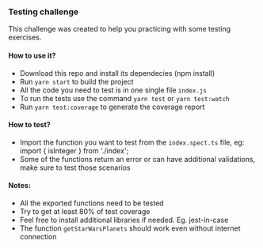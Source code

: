### Testing challenge
This challenge was created to help you practicing with some testing exercises.

#### How to use it?
- Download this repo and install its dependecies (npm install)
- Run `yarn start` to build the project
- All the code you need to test is in one single file `index.js`
- To run the tests use the command `yarn test` or `yarn test:watch`
- Run `yarn test:coverage` to generate the coverage report

#### How to test?
- Import the function you want to test from the `index.spect.ts` file, eg: import { isInteger } from './index';
- Some of the functions return an error or can have additional validations, make sure to test those scenarios

#### Notes:
- All the exported functions need to be tested
- Try to get at least 80% of test coverage
- Feel free to install additional libraries if needed. Eg. jest-in-case
- The function `getStarWarsPlanets` should work even without internet connection